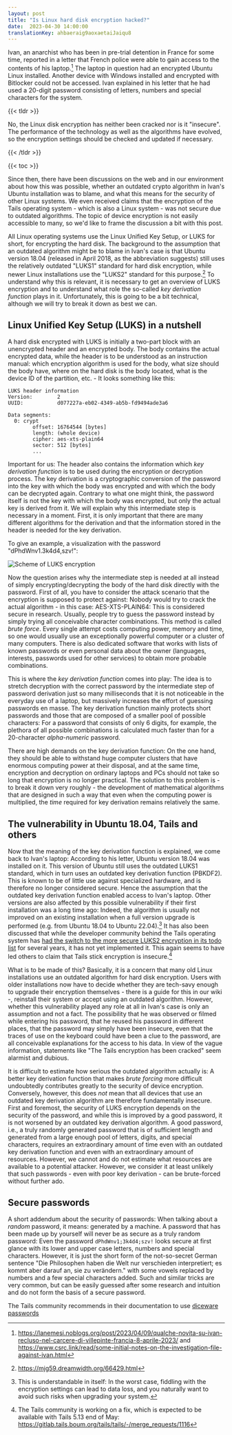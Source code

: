 ```yaml
---
layout: post
title: "Is Linux hard disk encryption hacked?"
date:  2023-04-30 14:00:00
translationKey: ahbaeraig9aoxaetaiJaiqu8
---
```


Ivan, an anarchist who has been in pre-trial detention in France for some time, reported in a letter that French police were able to gain access to the contents of his laptop.[^1] The laptop in question had an encrypted Ubuntu Linux installed. Another device with Windows installed and encrypted with Bitlocker could not be accessed. Ivan explained in his letter that he had used a 20-digit password consisting of letters, numbers and special characters for the system.

{{< tldr >}}

No, the Linux disk encryption has neither been cracked nor is it "insecure". The performance of the technology as well as the algorithms have evolved, so the encryption settings should be checked and updated if necessary.

{{< /tldr >}}

{{< toc >}}

Since then, there have been discussions on the web and in our environment about how this was possible, whether an outdated crypto algorithm in Ivan's Ubuntu installation was to blame, and what this means for the security of other Linux systems. We even received claims that the encryption of the Tails operating system - which is also a Linux system - was not secure due to outdated algorithms. The topic of device encryption is not easily accessible to many, so we'd like to frame the discussion a bit with this post.

All Linux operating systems use the Linux Unified Key Setup, or LUKS for short, for encrypting the hard disk. The background to the assumption that an outdated algorithm might be to blame in Ivan's case is that Ubuntu version 18.04 (released in April 2018, as the abbreviation suggests) still uses the relatively outdated "LUKS1" standard for hard disk encryption, while newer Linux installations use the "LUKS2" standard for this purpose.[^2] To understand why this is relevant, it is necessary to get an overview of LUKS encryption and to understand what role the so-called _key derivation function_ plays in it. Unfortunately, this is going to be a bit technical, although we will try to break it down as best we can.

## Linux Unified Key Setup (LUKS) in a nutshell

A hard disk encrypted with LUKS is initially a two-part block with an unencrypted header and an encrypted body. The body contains the actual encrypted data, while the header is to be understood as an instruction manual: which encryption algorithm is used for the body, what size should the body have, where on the hard disk is the body located, what is the device ID of the partition, etc. - It looks something like this:

```text
LUKS header information
Version:        2
UUID:           d077227a-eb02-4349-ab5b-fd9494ade3a6

Data segments:
  0: crypt
        offset: 16764544 [bytes]
        length: (whole device)
        cipher: aes-xts-plain64
        sector: 512 [bytes]
        ...
```

Important for us: The header also contains the information which _key derivation function_ is to be used during the encryption or decryption process. The key derivation is a cryptographic conversion of the password into the key with which the body was encrypted and with which the body can be decrypted again. Contrary to what one might think, the password itself is not the key with which the body was encrypted, but only the actual key is derived from it. We will explain why this intermediate step is necessary in a moment. First, it is only important that there are many different algorithms for the derivation and that the information stored in the header is needed for the key derivation.

To give an example, a visualization with the password "dPhdWnv1.3k4d4,szv!":

![Scheme of LUKS encryption](/assets/img/luks-encryption.jpeg)

Now the question arises why the intermediate step is needed at all instead of simply encrypting/decrypting the body of the hard disk directly with the password. First of all, you have to consider the attack scenario that the encryption is supposed to protect against: Nobody would try to crack the actual algorithm - in this case: AES-XTS-PLAIN64: This is considered secure in research. Usually, people try to guess the password instead by simply trying all conceivable character combinations. This method is called _brute force_. Every single attempt costs computing power, memory and time, so one would usually use an exceptionally powerful computer or a cluster of many computers. There is also dedicated software that works with lists of known passwords or even personal data about the owner (languages, interests, passwords used for other services) to obtain more probable combinations.

This is where the _key derivation function_ comes into play: The idea is to stretch decryption with the correct password by the intermediate step of password derivation just so many milliseconds that it is not noticeable in the everyday use of a laptop, but massively increases the effort of guessing passwords en masse. The key derivation function mainly protects short passwords and those that are composed of a smaller pool of possible characters: For a password that consists of only 6 digits, for example, the plethora of all possible combinations is calculated much faster than for a 20-character _alpha-numeric_ password.

There are high demands on the key derivation function: On the one hand, they should be able to withstand huge computer clusters that have enormous computing power at their disposal, and at the same time, encryption and decryption on ordinary laptops and PCs should not take so long that encryption is no longer practical. The solution to this problem is - to break it down very roughly - the development of mathematical algorithms that are designed in such a way that even when the computing power is multiplied, the _time_ required for key derivation remains relatively the same.

## The vulnerability in Ubuntu 18.04, Tails and others

Now that the meaning of the key derivation function is explained, we come back to Ivan's laptop: According to his letter, Ubuntu version 18.04 was installed on it. This version of Ubuntu still uses the outdated LUKS1 standard, which in turn uses an outdated key derivation function (PBKDF2). This is known to be of little use against specialized hardware, and is therefore no longer considered secure. Hence the assumption that the outdated key derivation function enabled access to Ivan's laptop. Other versions are also affected by this possible vulnerability if their first installation was a long time ago: Indeed, the algorithm is usually not improved on an existing installation when a full version upgrade is performed (e.g. from Ubuntu 18.04 to Ubuntu 22.04).[^3] It has also been discussed that while the developer community behind the Tails operating system has [had the switch to the more secure LUKS2 encryption in its todo list](https://gitlab.tails.boum.org/tails/tails/-/issues/15450) for several years, it has not yet implemented it. This again seems to have led others to claim that Tails stick encryption is insecure.[^4]

What is to be made of this? Basically, it is a concern that many old Linux installations use an outdated algorithm for hard disk encryption. Users with older installations now have to decide whether they are tech-savy enough to upgrade their encryption themselves - there is a guide for this in our wiki -, reinstall their system or accept using an outdated algorithm. However, whether this vulnerability played any role at all in Ivan's case is only an assumption and not a fact. The possibility that he was observed or filmed while entering his password, that he reused his password in different places, that the password may simply have been insecure, even that the traces of use on the keyboard could have been a clue to the password, are all conceivable explanations for the access to his data. In view of the vague information, statements like "The Tails encryption has been cracked" seem alarmist and dubious.

It is difficult to estimate how serious the outdated algorithm actually is: A better key derivation function that makes _brute forcing_ more difficult undoubtedly contributes greatly to the security of device encryption. Conversely, however, this does _not_ mean that all devices that use an outdated key derivation algorithm are therefore fundamentally insecure. First and foremost, the security of LUKS encryption depends on the security of the password, and while this is improved by a good password, it is not worsened by an outdated key derivation algorithm. A good password, i.e., a truly randomly generated password that is of sufficient length and generated from a large enough pool of letters, digits, and special characters, requires an extraordinary amount of time even with an outdated key derivation function and even with an extraordinary amount of resources. However, we cannot and do not estimate what resources are available to a potential attacker. However, we consider it at least unlikely that such passwords - even with poor key derivation - can be brute-forced without further ado.

## Secure passwords

A short addendum about the security of passwords: When talking about a _random_ password, it means: generated by a machine. A password that has been made up by yourself will never be as secure as a truly random password: Even the password `dPhdWnv1;3k4d4;szv!` looks secure at first glance with its lower and upper case letters, numbers and special characters. However, it is just the short form of the not-so-secret German sentence "Die Philosophen haben die Welt nur verschieden interpretiert; es kommt aber darauf an, sie zu verändern." with some vowels replaced by numbers and a few special characters added. Such and similar tricks are very common, but can be easily guessed after some research and intuition and do not form the basis of a secure password.

The Tails community recommends in their documentation to use [diceware passwords](https://theintercept.com/2015/03/26/passphrases-can-memorize-attackers-cant-guess/)

[^1]: <https://lanemesi.noblogs.org/post/2023/04/09/qualche-novita-su-ivan-recluso-nel-carcere-di-villepinte-francia-8-aprile-2023/> and <https://www.csrc.link/read/some-initial-notes-on-the-investigation-file-against-ivan.html>
[^2]: <https://mjg59.dreamwidth.org/66429.html>
[^3]: This is understandable in itself: In the worst case, fiddling with the encryption settings can lead to data loss, and you naturally want to avoid such risks when upgrading your system.
[^4]: The Tails community is working on a fix, which is expected to be available with Tails 5.13 end of May: <https://gitlab.tails.boum.org/tails/tails/-/merge_requests/1116>
